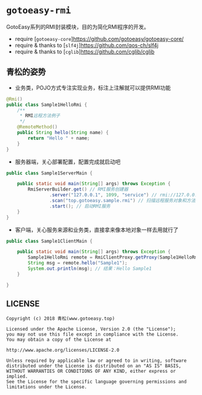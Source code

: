 # `gotoeasy-rmi`
GotoEasy系列的RMI封装模块，目的为简化RMI程序的开发。

- require [`gotoeasy-core`]https://github.com/gotoeasy/gotoeasy-core/
- require & thanks to [`slf4j`]https://github.com/qos-ch/slf4j
- require & thanks to [`cglib`]https://github.com/cglib/cglib

## 青松的姿势
- 业务类，POJO方式专注实现业务，标注上注解就可以提供RMI功能
```java
@Rmi()
public class Sample1HelloRmi {
    /**
     * RMI远程方法例子
     */
    @RemoteMethod()
    public String hello(String name) {
        return "Hello " + name;
    }
}
```

- 服务器端，关心部署配置，配置完成就启动吧
```java
public class Sample1ServerMain {

	public static void main(String[] args) throws Exception {
		RmiServerBuilder.get() // RMI服务创建器
				.server("127.0.0.1", 1099, "service") // rmi://127.0.0.1:1099/service
				.scan("top.gotoeasy.sample.rmi") // 扫描远程服务对象和方法
				.start(); // 启动RMI服务
	}
}
```

- 客户端，关心服务来源和业务类，直接拿来像本地对象一样去用就行了
```java
public class Sample1ClientMain {

	public static void main(String[] args) throws Exception {
		Sample1HelloRmi remote = RmiClientProxy.getProxy(Sample1HelloRmi.class, "rmi://127.0.0.1:1099/service");
		String msg = remote.hello("Sample1");
		System.out.println(msg); // 结果：Hello Sample1
	}

}
```


## LICENSE

    Copyright (c) 2018 青松(www.gotoeasy.top)

    Licensed under the Apache License, Version 2.0 (the "License");
    you may not use this file except in compliance with the License.
    You may obtain a copy of the License at

    http://www.apache.org/licenses/LICENSE-2.0

    Unless required by applicable law or agreed to in writing, software
    distributed under the License is distributed on an "AS IS" BASIS,
    WITHOUT WARRANTIES OR CONDITIONS OF ANY KIND, either express or implied.
    See the License for the specific language governing permissions and
    limitations under the License.
